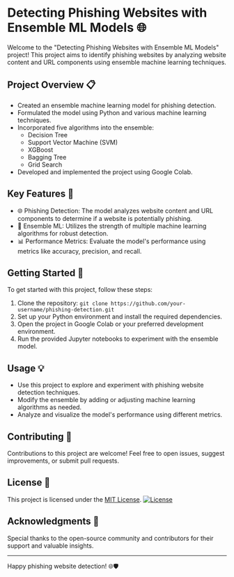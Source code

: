 # Detecting Phishing Websites with Ensemble ML Models 🌐

Welcome to the "Detecting Phishing Websites with Ensemble ML Models" project! This project aims to identify phishing websites by analyzing website content and URL components using ensemble machine learning techniques.

## Project Overview 📋

- Created an ensemble machine learning model for phishing detection.
- Formulated the model using Python and various machine learning techniques.
- Incorporated five algorithms into the ensemble:
  - Decision Tree
  - Support Vector Machine (SVM)
  - XGBoost
  - Bagging Tree
  - Grid Search
- Developed and implemented the project using Google Colab.

## Key Features 🚀

- 🌐 Phishing Detection: The model analyzes website content and URL components to determine if a website is potentially phishing.
- 🧠 Ensemble ML: Utilizes the strength of multiple machine learning algorithms for robust detection.
- 📊 Performance Metrics: Evaluate the model's performance using metrics like accuracy, precision, and recall.

## Getting Started 🚀

To get started with this project, follow these steps:

1. Clone the repository: `git clone https://github.com/your-username/phishing-detection.git`
2. Set up your Python environment and install the required dependencies.
3. Open the project in Google Colab or your preferred development environment.
4. Run the provided Jupyter notebooks to experiment with the ensemble model.

## Usage 💡

- Use this project to explore and experiment with phishing website detection techniques.
- Modify the ensemble by adding or adjusting machine learning algorithms as needed.
- Analyze and visualize the model's performance using different metrics.

## Contributing 🤝

Contributions to this project are welcome! Feel free to open issues, suggest improvements, or submit pull requests.

## License 📝

This project is licensed under the [MIT License](LICENSE). [![License](https://img.shields.io/badge/License-MIT-blue.svg)](https://opensource.org/licenses/MIT)

## Acknowledgments 👏

Special thanks to the open-source community and contributors for their support and valuable insights.

---

Happy phishing website detection! 🌐🛡️
